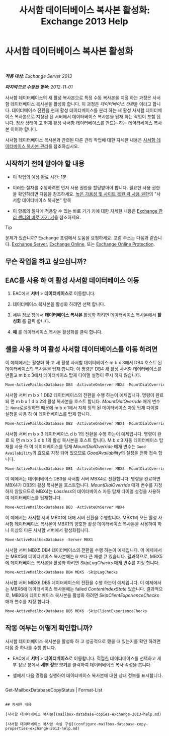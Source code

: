 ﻿---
title: '사서함 데이터베이스 복사본 활성화: Exchange 2013 Help'
TOCTitle: 사서함 데이터베이스 복사본 활성화
ms:assetid: d948269b-c902-4d8d-8c2b-269473359baa
ms:mtpsurl: https://technet.microsoft.com/ko-kr/library/Ee364750(v=EXCHG.150)
ms:contentKeyID: 50484264
ms.date: 05/22/2018
mtps_version: v=EXCHG.150
ms.translationtype: MT
---

# 사서함 데이터베이스 복사본 활성화

 

_**적용 대상:** Exchange Server 2013_

_**마지막으로 수정된 항목:** 2012-11-01_

사서함 데이터베이스의 새 활성 복사본으로 특정 수동 복사본을 지정 하는 과정은 사서함 데이터베이스 복사본을 활성화 합니다. 이 과정은 *데이터베이스 전환*을 이라고 합니다. 데이터베이스 전환을 현재 활성 데이터베이스를 분리 하는 새 활성 사서함 데이터베이스 복사본으로 지정된 된 서버에서 데이터베이스 복사본을 탑재 하는 작업이 포함 됩니다. 정상 상태이 고 현재 활성 사서함 데이터베이스를 만드는 하는 데이터베이스 복사본 이어야 합니다.

사서함 데이터베이스 복사본과 관련된 다른 관리 작업에 대한 자세한 내용은 [사서함 데이터베이스 복사본 관리](managing-mailbox-database-copies-exchange-2013-help.md)를 참조하십시오.

## 시작하기 전에 알아야 할 내용

  - 이 작업의 예상 완료 시간: 1분

  - 이러한 절차를 수행하려면 먼저 사용 권한을 할당받아야 합니다. 필요한 사용 권한을 확인하려면 다음을 참조하세요. [높은 가용성 및 사이트 복원 력 사용 권한](high-availability-and-site-resilience-permissions-exchange-2013-help.md)의 "사서함 데이터베이스 복사본" 항목

  - 이 항목의 절차에 적용할 수 있는 바로 가기 키에 대한 자세한 내용은 [Exchange 관리 센터의 바로 가기 키](keyboard-shortcuts-in-the-exchange-admin-center-exchange-online-protection-help.md)을 참조하세요.


> [!TIP]
> 문제가 있습니까? Exchange 포럼에서 도움을 요청하세요. 포럼 주소는 다음과 같습니다. <A href="https://go.microsoft.com/fwlink/p/?linkid=60612">Exchange Server</A>, <A href="https://go.microsoft.com/fwlink/p/?linkid=267542">Exchange Online</A>, 또는 <A href="https://go.microsoft.com/fwlink/p/?linkid=285351">Exchange Online Protection</A>.



## 무슨 작업을 하고 싶으십니까?

## EAC를 사용 하 여 활성 사서함 데이터베이스 이동

1.  EAC에서 **서버** \> **데이터베이스**로 이동합니다.

2.  데이터베이스 복사본을 활성화 하려면 선택 합니다.

3.  세부 정보 창에서 **데이터베이스 복사본** 활성화 하려면 데이터베이스 복사본에서 **활성화** 를 클릭 합니다.

4.  **예** 를 데이터베이스 복사본 활성화를 클릭 합니다.

## 셸을 사용 하 여 활성 사서함 데이터베이스를 이동 하려면

이 예제에서는 활성화 하 고 새 활성 사서함 데이터베이스 m b x 3에서 DB4 호스트 된 데이터베이스의 복사본을 탑재 합니다. 이 명령은 DB4 새 활성 사서함 데이터베이스를 만들고 m b x 3에서 데이터베이스 탑재 다이얼 설정이 무시 하지 않습니다.

```powershell
Move-ActiveMailboxDatabase DB4 -ActivateOnServer MBX3 -MountDialOverride:None
```

사서함 서버 m b x 1 DB2 데이터베이스의 전환을 수행 하는이 예제입니다. 명령이 완료 되 면 m b x 1 d b 2의 활성 복사본을 호스트 합니다. *MountDialOverride* 매개 변수는 `None`로설정하면 때문에 m b x 1에서 자체 정의 된 데이터베이스 자동 탑재 다이얼 설정을 사용 하 여 데이터베이스를 탑재 합니다.

```powershell
Move-ActiveMailboxDatabase DB2 -ActivateOnServer MBX1 -MountDialOverride:None
```

사서함 서버 m b x 3 데이터베이스 d b 1의 전환을 수행 하는이 예제입니다. 명령이 완료 되 면 m b x 3 d b 1의 활성 복사본을 호스트 합니다. M b x 3 자동 데이터베이스 탑재를 사용 하 여 데이터베이스를 탑재 *MountDialOverride* 매개 변수는 `Good Availability`의 값으로 지정 되어 있으므로 *GoodAvailability*의 설정을 전화 접속 합니다.

```powershell
Move-ActiveMailboxDatabase DB1 -ActivateOnServer MBX3 -MountDialOverride:GoodAvailability
```

이 예에서는 데이터베이스 DB3을 사서함 서버 MBX4로 전환합니다. 명령을 완료하면 MBX4가 DB3의 활성 복사본을 호스트합니다. *MountDialOverride* 매개 변수를 지정하지 않았으므로 MBX4는 *Lossless*의 데이터베이스 자동 탑재 다이얼 설정을 사용하여 데이터베이스를 탑재합니다.

```powershell
Move-ActiveMailboxDatabase DB3 -ActivateOnServer MBX4
```

이 예에서는 사서함 서버 MBX1에 대해 서버 전환을 수행합니다. MBX1의 모든 활성 사서함 데이터베이스 복사본이 MBX1의 양호한 활성 데이터베이스 복사본을 사용하여 하나 이상의 다른 사서함 서버에서 활성화됩니다.

```powershell
Move-ActiveMailboxDatabase -Server MBX1
```

사서함 서버 MBX5 DB4 데이터베이스의 전환을 수행 하는이 예제입니다. 이 예제에서는 MBX5에 데이터베이스 복사본에는 6 보다 큰 재생 큐 있습니다. 결과적으로, MBX5에 데이터베이스 복사본을 활성화 하려면 *SkipLagChecks* 매개 변수를 지정 합니다.

```powershell
Move-ActiveMailboxDatabase DB4 MBX5 -SkipLagChecks
```

사서함 서버 MBX6 DB5 데이터베이스의 전환을 수행 하는이 예제입니다. 이 예제에서는 MBX6에 데이터베이스 복사본에는 failed *ContentIndexState* 있습니다. 결과적으로, MBX6에 데이터베이스 복사본을 활성화 하려면 *SkipClientExperienceChecks* 매개 변수를 지정 합니다.

```powershell
Move-ActiveMailboxDatabase DB5 MBX6 -SkipClientExperienceChecks
```

## 작동 여부는 어떻게 확인합니까?

사서함 데이터베이스 복사본을 활성화 하 고 성공적으로 했을 때 있는지를 확인 하려면 다음 중 하나를 수행 합니다.

  - EAC에서 **서버** \> **데이터베이스**로 이동합니다. 적절한 데이터베이스를 선택하고 세부 정보 창에서 **세부 정보 보기**를 클릭하여 데이터베이스 복사 속성을 봅니다.

  - 셸에서 다음 명령을 실행하여 데이터베이스 복사본에 대한 상태 정보를 표시합니다.
    
    ```powershell
Get-MailboxDatabaseCopyStatus <DatabaseCopyName> | Format-List
```

## 자세한 내용

[사서함 데이터베이스 복사본](mailbox-database-copies-exchange-2013-help.md)

[사서함 데이터베이스 복사본 속성 구성](configure-mailbox-database-copy-properties-exchange-2013-help.md)

